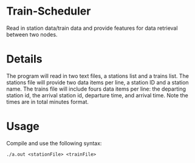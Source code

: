 # Train-Scheduler

Read in station data/train data and provide features for data retrieval between two nodes.

# Details

The program will read in two text files, a stations list and a trains list. The stations file will provide two data items per line, a station ID and a station name. The trains file will include fours data items per line: the departing station id, the arrival station id, departure time, and arrival time. Note the times are in total minutes format.

# Usage

Compile and use the following syntax:
```
./a.out <stationFile> <trainFile>
```

